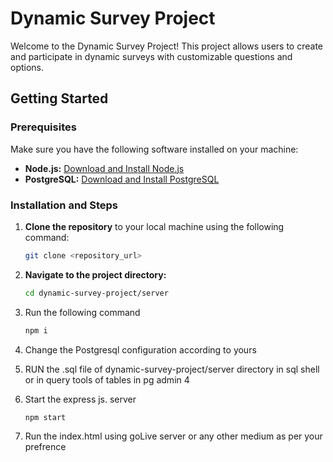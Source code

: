 # Dynamic Survey Project

Welcome to the Dynamic Survey Project! This project allows users to create and participate in dynamic surveys with customizable questions and options.

## Getting Started

### Prerequisites

Make sure you have the following software installed on your machine:

- **Node.js:** [Download and Install Node.js](https://nodejs.org/)
- **PostgreSQL:** [Download and Install PostgreSQL](https://www.postgresql.org/)

### Installation and Steps

1. **Clone the repository** to your local machine using the following command:
   ```bash
   git clone <repository_url>
2. **Navigate to the project directory:**
   ```bash
   cd dynamic-survey-project/server
3. Run the following command
   ```bash
   npm i
4. Change the Postgresql configuration according to yours

5. RUN the .sql file of dynamic-survey-project/server directory in sql shell or in query tools of tables in pg admin 4
7. Start the express js. server
   ```bash
   npm start
8. Run the index.html using goLive server or any other medium as per your prefrence
